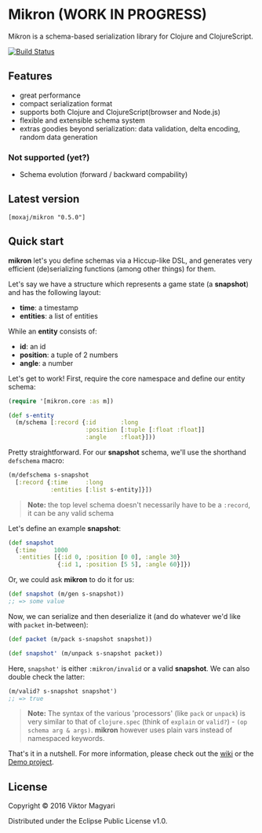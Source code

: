 # Mikron (WORK IN PROGRESS)

Mikron is a schema-based serialization library for Clojure and ClojureScript.

[![Build Status](https://travis-ci.org/moxaj/mikron.svg?branch=master)](https://travis-ci.org/moxaj/mikron)

## Features

- great performance
- compact serialization format
- supports both Clojure and ClojureScript(browser and Node.js)
- flexible and extensible schema system
- extras goodies beyond serialization: data validation, delta encoding, random data generation

### Not supported (yet?)

- Schema evolution (forward / backward compability)

## Latest version

`[moxaj/mikron "0.5.0"]`

## Quick start

**mikron** let's you define schemas via a Hiccup-like DSL, and generates very efficient (de)serializing functions (among other things) for them.

Let's say we have a structure which represents a game state (a **snapshot**) and has the following layout:
- **time**: a timestamp
- **entities**: a list of entities

While an **entity** consists of:
- **id**: an id
- **position**: a tuple of 2 numbers
- **angle**: a number

Let's get to work! First, require the core namespace and define our entity schema:

```clojure
(require '[mikron.core :as m])

(def s-entity
  (m/schema [:record {:id       :long
                      :position [:tuple [:float :float]]
                      :angle    :float}]))
```

Pretty straightforward. For our **snapshot** schema, we'll use the shorthand `defschema` macro:
```clojure
(m/defschema s-snapshot
  [:record {:time     :long
            :entities [:list s-entity]}])
```

> **Note:** the top level schema doesn't necessarily have to be a `:record`, it can be any valid schema

Let's define an example **snapshot**:
```clojure
(def snapshot
  {:time     1000
   :entities [{:id 0, :position [0 0], :angle 30}
              {:id 1, :position [5 5], :angle 60}]})
```

Or, we could ask **mikron** to do it for us:
```clojure
(def snapshot (m/gen s-snapshot))
;; => some value
```

Now, we can serialize and then deserialize it (and do whatever we'd like with `packet` in-between):
```clojure
(def packet (m/pack s-snapshot snapshot))

(def snapshot' (m/unpack s-snapshot packet))
```

Here, `snapshot'` is either `:mikron/invalid` or a valid **snapshot**. We can also double check the latter:
```clojure
(m/valid? s-snapshot snapshot')
;; => true
```

> **Note:** The syntax of the various 'processors' (like `pack` or `unpack`) is very similar to that of `clojure.spec` (think of `explain` or `valid?`) - `(op schema arg & args)`. **mikron** however uses plain vars instead of namespaced keywords.

That's it in a nutshell. For more information, please check out the [wiki](https://github.com/moxaj/mikron/wiki) or the [Demo project](https://github.com/moxaj/mikron-demo).

## License

Copyright © 2016 Viktor Magyari

Distributed under the Eclipse Public License v1.0.
